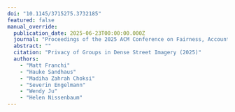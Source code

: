 ```yaml
---
doi: "10.1145/3715275.3732185"
featured: false
manual_override:
  publication_date: 2025-06-23T00:00:00.000Z
  journal: "Proceedings of the 2025 ACM Conference on Fairness, Accountability, and Transparency"
  abstract: ""
  citation: "Privacy of Groups in Dense Street Imagery (2025)"
  authors:
    - "Matt Franchi"
    - "Hauke Sandhaus"
    - "Madiha Zahrah Choksi"
    - "Severin Engelmann"
    - "Wendy Ju"
    - "Helen Nissenbaum"
---
```


<!-- You can add additional content about this publication here if needed -->
